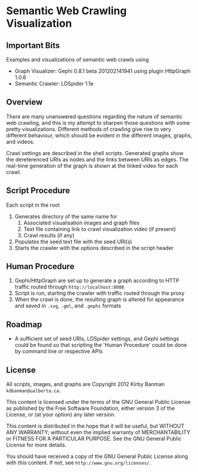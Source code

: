 Semantic Web Crawling Visualization
===================================


Important Bits
--------------

Examples and visualizations of semantic web crawls using

- Graph Visualizer: Gephi 0.8.1 beta 201202141941
                          using plugin HttpGraph 1.0.6
- Semantic Crawler: LDSpider 1.1e

Overview
--------

There are many unanswered questions regarding the nature of semantic web crawling, and this is my attempt to sharpen those questions with some pretty visualizations.  Different methods of crawling give rise to very different behaviour, which should be evident in the different images, graphs, and videos.

Crawl settings are described in the shell scripts.
Generated graphs show the dereferenced URIs as nodes and the links between URIs as edges.
The real-time generation of the graph is shown at the linked video for each crawl.

Script Procedure
----------------

Each script in the root

1. Generates directory of the same name for
    1. Associated visualisation images and graph files 
    2. Text file containing link to crawl visualization video (if present)
    3. Crawl results (if any)
2. Populates the seed text file with the seed URI(s)
3. Starts the crawler with the options described in the script header

Human Procedure
---------------

1. Gephi/HttpGraph are set up to generate a graph according to HTTP traffic routed through `http://localhost:8088`
2. Script is run, starting the crawler with traffic routed through the proxy
3. When the crawl is done, the resulting graph is altered for appearance and saved in `.svg`, `.gml`, and `.gephi` formats

Roadmap
-------

- A sufficient set of seed URIs, LDSpider settings, and Gephi settings could be found so that scripting the 'Human Procedure' could be done by command line or respective APIs

License
-------

All scripts, images, and graphs are Copyright 2012 Kirby Banman `kdbanman@ualberta.ca`.

This content is licensed under the terms of the GNU General Public License as published by the Free Software Foundation, either version 3 of the License, or (at your option) any later version.

This content is distributed in the hope that it will be useful, but WITHOUT ANY WARRANTY; without even the implied warranty of MERCHANTABILITY or FITNESS FOR A PARTICULAR PURPOSE. See the GNU General Public License for more details.

You should have received a copy of the GNU General Public License along with this content.  If not, see `http://www.gnu.org/licenses/`.
